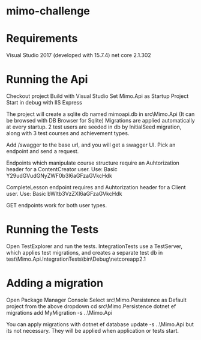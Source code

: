 # mimo-challenge

# Requirements
Visual Studio 2017 (developed with 15.7.4)
net core 2.1.302

# Running the Api
Checkout project
Build with Visual Studio
Set Mimo.Api as Startup Project
Start in debug with IIS Express

The project will create a sqlite db named mimoapi.db in src\Mimo.Api (It can be browsed with DB Browser for Sqlite)
Migrations are applied automatically at every startup.
2 test users are seeded in db by InitialSeed migration, along with 3 test courses and achievement types.

Add /swagger to the base url, and you will get a swagger UI.
Pick an endpoint and send a request.

Endpoints which manipulate course structure require an Auhtorization header for a ContentCreator user.
Use: Basic Y29udGVudGNyZWF0b3I6aGFzaGVkcHdk

CompleteLesson endpoint requires and Auhtorization header for a Client user.
Use: Basic bWltb3VzZXI6aGFzaGVkcHdk

GET endpoints work for both user types.

# Running the Tests
Open TestExplorer and run the tests.
IntegrationTests use a TestServer, which applies test migrations, and creates a separate test db in 
test\Mimo.Api.IntegrationTests\bin\Debug\netcoreapp2.1

# Adding a migration
Open Package Manager Console
Select src\Mimo.Persistence as Default project from the above dropdown
cd src\Mimo.Persistence
dotnet ef migrations add MyMigration -s ..\Mimo.Api

You can apply migrations with 
dotnet ef database update -s ..\Mimo.Api
but its not necessary. They will be applied when application or tests start.